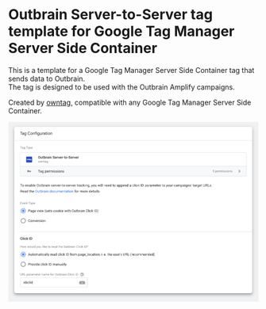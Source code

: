 # Outbrain Server-to-Server tag template for Google Tag Manager Server Side Container

This is a template for a Google Tag Manager Server Side Container tag that sends data to Outbrain.  
The tag is designed to be used with the Outbrain Amplify campaigns.

Created by [owntag](https://www.owntag.eu), compatible with any Google Tag Manager Server Side Container.

![Outbrain Server-to-Server tag template for Google Tag Manager Server Side Container](screenshot.png)
